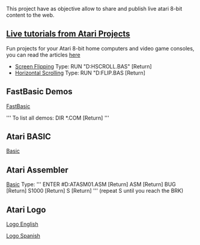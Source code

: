 This project have as objective allow to share and publish live atari 8-bit content to the web.

## [Live tutorials from Atari Projects](http://atariprojects.org/)

Fun projects for your Atari 8-bit home computers and video game consoles, you can read the articles [here](http://atariprojects.org/)

- [Screen Flipping](https://eahumada.github.io/AtariOnline/atariprojects.html?disk_filename=scrolling.atr) Type: RUN "D:HSCROLL.BAS" [Return]
- [Horizontal Scrolling](https://eahumada.github.io/AtariOnline/atariprojects.html?disk_filename=flip.atr) Type: RUN "D:FLIP.BAS [Return]

## FastBasic Demos

[FastBasic](https://eahumada.github.io/AtariOnline/fastbasic.html?disk_filename=fastbasic.atr)

'''
To list all demos:
DIR *.COM [Return]
'''

## Atari BASIC

[Basic](https://eahumada.github.io/AtariOnline/basic.html?)

## Atari Assembler

[Basic](https://eahumada.github.io/AtariOnline/basic.html?)
Type:
'''
ENTER #D:ATASM01.ASM [Return]
ASM [Return]
BUG [Return]
S1000 [Return]
S [Return]
'''
(repeat S until you reach the BRK)

## Atari Logo

[Logo English](https://eahumada.github.io/logospa/?disk_filename=logo.atr)

[Logo Spanish](https://eahumada.github.io/logospa/?disk_filename=logoatari.atr)
